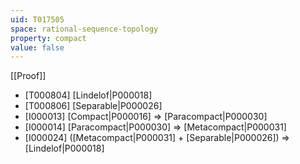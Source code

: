 ```yaml
---
uid: T017505
space: rational-sequence-topology
property: compact
value: false
---
```

[[Proof]]

* [T000804] [Lindelof|P000018]
* [T000806] [Separable|P000026]
* [I000013] [Compact|P000016] => [Paracompact|P000030]
* [I000014] [Paracompact|P000030] => [Metacompact|P000031]
* [I000024] ([Metacompact|P000031] + [Separable|P000026]) => [Lindelof|P000018]


